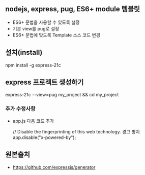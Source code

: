 ## nodejs, express, pug, ES6+ module 템블릿

- ES6+ 문법을 사용할 수 있도록 설정
- 기본 view를 pug로 설정
- ES6+ 문법에 맞도록 Template 소스 코드 변경

## 설치(install)

npm install -g express-21c

## express 프로젝트 생성하기

express-21c --view=pug my_project && cd my_project

### 추가 수정사항

- app.js 다음 코드 추가

  // Disable the fingerprinting of this web technology. 경고 방지  
  app.disable("x-powered-by");

## 원본출처

- https://github.com/expressjs/generator
